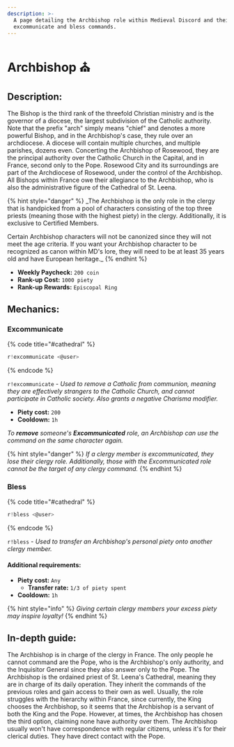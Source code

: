 ```yaml
---
description: >-
  A page detailing the Archbishop role within Medieval Discord and their
  excommunicate and bless commands.
---
```


# Archbishop ⛪

## Description:

The Bishop is the third rank of the threefold Christian ministry and is the governor of a diocese, the largest subdivision of the Catholic authority. Note that the prefix "arch" simply means "chief" and denotes a more powerful Bishop, and in the Archbishop's case, they rule over an archdiocese. A diocese will contain multiple churches, and multiple parishes, dozens even. Concerting the Archbishop of Rosewood, they are the principal authority over the Catholic Church in the Capital, and in France, second only to the Pope. Rosewood City and its surroundings are part of the Archdiocese of Rosewood, under the control of the Archbishop. All Bishops within France owe their allegiance to the Archbishop, who is also the administrative figure of the Cathedral of St. Leena.

{% hint style="danger" %}
_The Archbishop is the only role in the clergy that is handpicked from a pool of characters consisting of the top three priests \(meaning those with the highest piety\) in the clergy. Additionally, it is exclusive to Certified Members.  
  
Certain Archbishop characters will not be canonized since they will not meet the age criteria. If you want your Archbishop character to be recognized as canon within MD's lore, they will need to be at least 35 years old and have European heritage._
{% endhint %}

* **Weekly Paycheck:** `200 coin`
* **Rank-up Cost:** `1000 piety`
* **Rank-up Rewards:** `Episcopal Ring`

## Mechanics:

### Excommunicate

{% code title="\#cathedral" %}
```javascript
r!excommunicate <@user>
```
{% endcode %}

`r!excommunicate` - _Used to remove a Catholic from communion, meaning they are effectively strangers to the Catholic Church, and cannot participate in Catholic society. Also grants a negative Charisma modifier._

* **Piety cost:** `200`
* **Cooldown:** `1h`

_To **remove** someone's **Excommunicated** role, an Archbishop can use the command on the same character again._

{% hint style="danger" %}
_If a clergy member is excommunicated, they lose their clergy role. Additionally, those with the Excommunicated role cannot be the target of any clergy command._
{% endhint %}

### Bless

{% code title="\#cathedral" %}
```javascript
r!bless <@user>
```
{% endcode %}

`r!bless` - _Used to transfer an Archbishop's personal piety onto another clergy member._

#### Additional requirements:

* **Piety cost:** `Any`
  * **Transfer rate:** `1/3 of piety spent`
* **Cooldown:** `1h`

{% hint style="info" %}
_Giving certain clergy members your excess piety may inspire loyalty!_
{% endhint %}

## In-depth guide:

The Archbishop is in charge of the clergy in France. The only people he cannot command are the Pope, who is the Archbishop's only authority, and the Inquisitor General since they also answer only to the Pope. The Archbishop is the ordained priest of St. Leena's Cathedral, meaning they are in charge of its daily operation. They inherit the commands of the previous roles and gain access to their own as well. Usually, the role struggles with the hierarchy within France, since currently, the King chooses the Archbishop, so it seems that the Archbishop is a servant of both the King and the Pope. However, at times, the Archbishop has chosen the third option, claiming none have authority over them. The Archbishop usually won't have correspondence with regular citizens, unless it's for their clerical duties. They have direct contact with the Pope.

